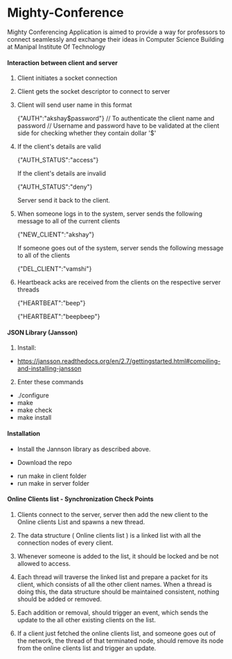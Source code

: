 Mighty-Conference
=================

Mighty Conferencing Application is aimed to provide a way for professors to connect seamlessly and exchange their ideas in Computer Science Building at Manipal Institute Of Technology

#### Interaction between client and server ####

1. Client initiates a socket connection
2. Client gets the socket descriptor to connect to server
3. Client will send user name in this format

	{"AUTH":"akshay$password"} // To authenticate the client name and password 
								// Username and password have to be validated at the client side for checking whether they contain dollar '$'
4. If the client's details are valid
	
	{"AUTH_STATUS":"access"}

	If the client's details are invalid

	{"AUTH_STATUS":"deny"}

	Server send it back to the client.

5. When someone logs in to the system, server sends the following message to all of the current clients

	{"NEW_CLIENT":"akshay"} 

   If someone goes out of the system, server sends the following message to all of the clients

    {"DEL_CLIENT":"vamshi"}

6. Heartbeack acks are received from the clients on the respective server threads

    {"HEARTBEAT":"beep"}

    {"HEARTBEAT":"beepbeep"}



#### JSON Library (Jansson) ####

1. Install: 
+ https://jansson.readthedocs.org/en/2.7/gettingstarted.html#compiling-and-installing-jansson

2. Enter these commands 
+ ./configure
+ make
+ make check
+ make install

#### Installation ####

* Install the Jannson library as described above.

* Download the repo
+ run make in client folder
+ run make in server folder


#### Online Clients list - Synchronization Check Points ####
1. Clients connect to the server, server then add the new client to the Online clients List and spawns a new thread.

2. The data structure ( Online clients list ) is a linked list with all the connection nodes of every client.

3. Whenever someone is added to the list, it should be locked and be not allowed to access.

4. Each thread will traverse the linked list and prepare a packet for its client, which consists of all the other client names. When a thread is doing this, the data structure should be maintained consistent, nothing should be added or removed.

5. Each addition or removal, should trigger an event, which sends the update to the all other existing clients on the list.

6. If a client just fetched the online clients list, and someone goes out of the network, the thread of that terminated node, should remove its node from the online clients list and trigger an update.
